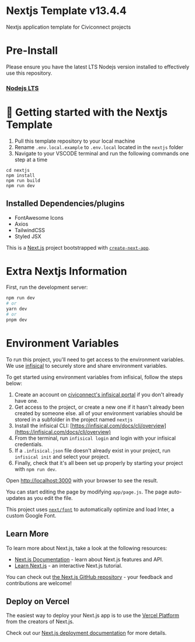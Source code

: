 # Nextjs Template v13.4.4
Nextjs application template for Civiconnect projects

# Pre-Install
Please ensure you have the latest LTS Nodejs version installed to effectively use this repository.
### [Nodejs LTS](https://nodejs.org/en)

# 🚀 Getting started with the Nextjs Template
1. Pull this template repository to your local machine
2. Rename `.env.local.example` to `.env.local` located in the `nextjs` folder
3. Navigate to your VSCODE terminal and run the following commands one step at a time
 ``` 
 cd nextjs
 npm install
 npm run build 
 npm run dev
 ```
## Installed Dependencies/plugins
- FontAwesome Icons
- Axios
- TailwindCSS
- Styled JSX

This is a [Next.js](https://nextjs.org/) project bootstrapped with [`create-next-app`](https://github.com/vercel/next.js/tree/canary/packages/create-next-app).

# Extra Nextjs Information

First, run the development server:

```bash
npm run dev
# or
yarn dev
# or
pnpm dev
```

# Environment Variables

To run this project, you'll need to get access to the environment variables.  We use [infisical](https://infisical.com) to securely store and share environment variables.

To get started using environment variables from infisical, follow the steps below:

1. Create an account on [civiconnect's infisical portal](https://infisical.civiconnect.net/) if you don't already have one.
2. Get access to the project, or create a new one if it hasn't already been created by someone else.  all of your environment variables should be stored in a subfolder in the project named `nextjs`
3. Install the infisical CLI: [https://infisical.com/docs/cli/overview](https://infisical.com/docs/cli/overview)
4. From the terminal, run `infisical login` and login with your infisical credentials.
5. If a `.infisical.json` file doesn't already exist in your project, run `infisical init` and select your project.
6. Finally, check that it's all been set up properly by starting your project with `npm run dev`.

Open [http://localhost:3000](http://localhost:3000) with your browser to see the result.

You can start editing the page by modifying `app/page.js`. The page auto-updates as you edit the file.

This project uses [`next/font`](https://nextjs.org/docs/basic-features/font-optimization) to automatically optimize and load Inter, a custom Google Font.

## Learn More

To learn more about Next.js, take a look at the following resources:

- [Next.js Documentation](https://nextjs.org/docs) - learn about Next.js features and API.
- [Learn Next.js](https://nextjs.org/learn) - an interactive Next.js tutorial.

You can check out [the Next.js GitHub repository](https://github.com/vercel/next.js/) - your feedback and contributions are welcome!

## Deploy on Vercel

The easiest way to deploy your Next.js app is to use the [Vercel Platform](https://vercel.com/new?utm_medium=default-template&filter=next.js&utm_source=create-next-app&utm_campaign=create-next-app-readme) from the creators of Next.js.

Check out our [Next.js deployment documentation](https://nextjs.org/docs/deployment) for more details.

